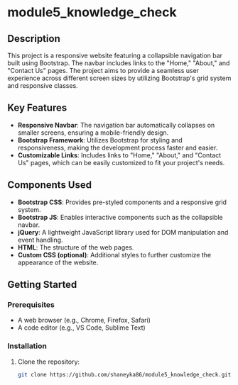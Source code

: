 # module5_knowledge_check


## Description

This project is a responsive website featuring a collapsible navigation bar built using Bootstrap. The navbar includes links to the "Home," "About," and "Contact Us" pages. The project aims to provide a seamless user experience across different screen sizes by utilizing Bootstrap's grid system and responsive classes.

## Key Features

- **Responsive Navbar**: The navigation bar automatically collapses on smaller screens, ensuring a mobile-friendly design.
- **Bootstrap Framework**: Utilizes Bootstrap for styling and responsiveness, making the development process faster and easier.
- **Customizable Links**: Includes links to "Home," "About," and "Contact Us" pages, which can be easily customized to fit your project's needs.

## Components Used

- **Bootstrap CSS**: Provides pre-styled components and a responsive grid system.
- **Bootstrap JS**: Enables interactive components such as the collapsible navbar.
- **jQuery**: A lightweight JavaScript library used for DOM manipulation and event handling.
- **HTML**: The structure of the web pages.
- **Custom CSS (optional)**: Additional styles to further customize the appearance of the website.

## Getting Started

### Prerequisites

- A web browser (e.g., Chrome, Firefox, Safari)
- A code editor (e.g., VS Code, Sublime Text)

### Installation

1. Clone the repository:
   ```sh
   git clone https://github.com/shaneyka86/module5_knowledge_check.git

